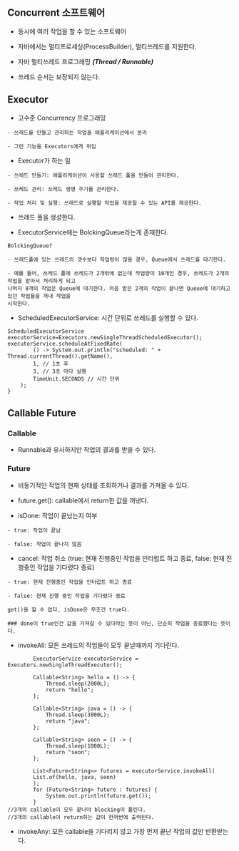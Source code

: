 ## Concurrent 소프트웨어
- 동시에 여러 작업을 할 수 있는 소프트웨어

- 자바에서는 멀티프로세싱(ProcessBuilder), 멀티쓰레드를 지원한다.

- 자바 멀티쓰레드 프로그래밍 ___(Thread / Runnable)___

- 쓰레드 순서는 보장되지 않는다.

## Executor
- 고수준 Concurrency 프로그래밍
```
- 쓰레드를 만들고 관리하는 작업을 애플리케이션에서 분리

- 그런 기능을 Executors에게 위임
```

- Executor가 하는 일
```
- 쓰레드 만들기: 애플리케이션이 사용할 쓰레드 풀을 만들어 관리한다.

- 쓰레드 관리: 쓰레드 생명 주기를 관리한다.

- 작업 처리 및 실행: 쓰레드로 실행할 작업을 제공할 수 있는 API를 제공한다.
```

- 쓰레드 풀을 생성한다.

- ExecutorService에는 BolckingQueue라는게 존재한다.
```
BolckingQueue?

- 쓰레드풀에 있는 쓰레드의 갯수보다 작업량이 많을 경우, Queue에서 쓰레드를 대기한다.

- 예를 들어, 쓰레드 풀에 쓰레드가 2개밖에 없는데 작업량이 10개인 경우, 쓰레드가 2개의 작업을 맡아서 처리하게 되고
나머지 8개의 작업은 Queue에 대기한다. 처음 맡은 2개의 작업이 끝나면 Queue에 대기하고 있던 작업들을 꺼내 작업을
시작한다.
```

- ScheduledExecutorService: 시간 단위로 쓰레드를 실행할 수 있다.
```
ScheduledExecutorService executorService=Executors.newSingleThreadScheduledExecutor();
executorService.scheduleAtFixedRate(
		() -> System.out.println("scheduled: " + Thread.currentThread().getName(),
        1, // 1초 후
        3, // 3초 마다 실행
        TimeUnit.SECONDS // 시간 단위
	);
}
```

## Callable Future
### Callable
- Runnable과 유사하지만 작업의 결과를 받을 수 있다.

### Future
- 비동기적인 작업의 현재 상태를 조회하거나 결과를 가져올 수 있다.

-  future.get(): callable에서 return한 값을 꺼낸다.

- isDone: 작업이 끝났는지 여부
```
- true: 작업이 끝남

- false: 작업이 끝나지 않음
```

- cancel: 작업 취소 (true: 현재 진행중인 작업을 인터럽트 하고 종료, false: 현재 진행중인 작업을 기다렸다 종료)

```
- true: 현재 진행중인 작업을 인터럽트 하고 종료

- false: 현재 진행 중인 작업을 기다렸다 종료

get()을 할 수 없다, isDone은 무조건 true다.

### done이 true인건 값을 가져갈 수 있다라는 뜻이 아닌, 단순히 작업을 종료했다는 뜻이다.
```

- invokeAll: 모든 쓰레드의 작업들이 모두 끝날때까지 기다린다.
```
        ExecutorService executorService = Executors.newSingleThreadExecutor();

        Callable<String> hello = () -> {
            Thread.sleep(2000L);
            return "hello";
        };

        Callable<String> java = () -> {
            Thread.sleep(3000L);
            return "java";
        };

        Callable<String> seon = () -> {
            Thread.sleep(1000L);
            return "seon";
        };

        List<Future<String>> futures = executorService.invokeAll(
        List.of(hello, java, seon)
        );
        for (Future<String> future : futures) {
            System.out.println(future.get());
        }
//3개의 callable이 모두 끝나야 blocking이 풀린다.
//3개의 callable이 return하는 값이 한꺼번에 출력된다.
```

- invokeAny: 모든 callable을 기다리지 않고 가장 먼저 끝난 작업의 값만 반환받는다.
